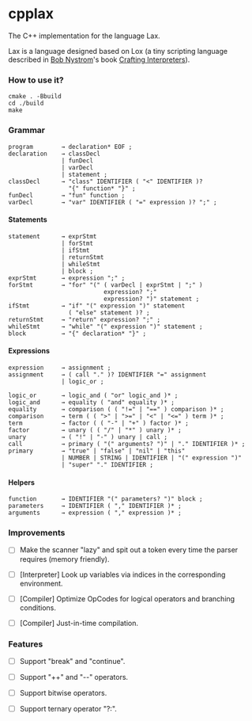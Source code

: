 # cpplax
The C++ implementation for the language Lax.

Lax is a language designed based on Lox (a tiny scripting language described in [Bob Nystrom](https://stuffwithstuff.com/)'s book [Crafting Interpreters](https://craftinginterpreters.com/)).
 
### How to use it?

```
cmake . -Bbuild
cd ./build
make
```

### Grammar

```bnf
program        → declaration* EOF ;
declaration    → classDecl
               | funDecl
               | varDecl
               | statement ;
classDecl      → "class" IDENTIFIER ( "<" IDENTIFIER )?
                 "{" function* "}" ;
funDecl        → "fun" function ;
varDecl        → "var" IDENTIFIER ( "=" expression )? ";" ;
```

#### Statements

```bnf
statement      → exprStmt
               | forStmt
               | ifStmt
               | returnStmt
               | whileStmt
               | block ;
exprStmt       → expression ";" ;
forStmt        → "for" "(" ( varDecl | exprStmt | ";" )
                           expression? ";"
                           expression? ")" statement ;
ifStmt         → "if" "(" expression ")" statement
                 ( "else" statement )? ;
returnStmt     → "return" expression? ";" ;
whileStmt      → "while" "(" expression ")" statement ;
block          → "{" declaration* "}" ;
```

#### Expressions

```bnf
expression     → assignment ;
assignment     → ( call "." )? IDENTIFIER "=" assignment
               | logic_or ;

logic_or       → logic_and ( "or" logic_and )* ;
logic_and      → equality ( "and" equality )* ;
equality       → comparison ( ( "!=" | "==" ) comparison )* ;
comparison     → term ( ( ">" | ">=" | "<" | "<=" ) term )* ;
term           → factor ( ( "-" | "+" ) factor )* ;
factor         → unary ( ( "/" | "*" ) unary )* ;
unary          → ( "!" | "-" ) unary | call ;
call           → primary ( "(" arguments? ")" | "." IDENTIFIER )* ;
primary        → "true" | "false" | "nil" | "this"
               | NUMBER | STRING | IDENTIFIER | "(" expression ")"
               | "super" "." IDENTIFIER ;
```
#### Helpers

```bnf
function       → IDENTIFIER "(" parameters? ")" block ;
parameters     → IDENTIFIER ( "," IDENTIFIER )* ;
arguments      → expression ( "," expression )* ;
```


### Improvements

- [ ] Make the scanner "lazy" and spit out a token every time the parser requires (memory friendly).
- [ ] [Interpreter] Look up variables via indices in the corresponding environment.
- [ ] [Compiler] Optimize OpCodes for logical operators and branching conditions.
- [ ] [Compiler] Just-in-time compilation.


### Features

- [ ] Support "break" and "continue".
- [ ] Support "++" and "--" operators.
- [ ] Support bitwise operators.
- [ ] Support ternary operator "?:".

